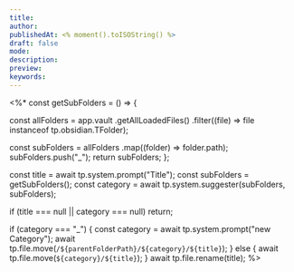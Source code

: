 ```yaml
---
title: 
author: 
publishedAt: <% moment().toISOString() %>
draft: false
mode: 
description: 
preview: 
keywords:
---
```

<%*
const getSubFolders = () => {

const allFolders = app.vault
.getAllLoadedFiles()
.filter((file) => file instanceof tp.obsidian.TFolder);

const subFolders = allFolders
.map((folder) => folder.path);
    subFolders.push("_");
    return subFolders;
};

const title = await tp.system.prompt("Title");
const subFolders = getSubFolders();
const category = await tp.system.suggester(subFolders, subFolders);

if (title === null || category === null) return;

if (category === "\_") {
	const category = await tp.system.prompt("new Category");
	await tp.file.move(`/${parentFolderPath}/${category}/${title}`);
} else {
	await tp.file.move(`${category}/${title}`);
}
await tp.file.rename(title);
%>